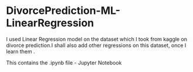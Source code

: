 # DivorcePrediction-ML-LinearRegression

I used Linear Regression model on the dataset which I took from kaggle on divorce prediction.I shall also add other regressions on this dataset, once I learn them .

This contains the .ipynb file - Jupyter Notebook
